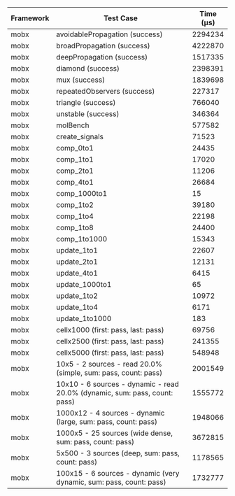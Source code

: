 | Framework | Test Case | Time (μs) |
| --- | --- | --- |
| mobx | avoidablePropagation (success) | 2294234 |
| mobx | broadPropagation (success) | 4222870 |
| mobx | deepPropagation (success) | 1517335 |
| mobx | diamond (success) | 2398391 |
| mobx | mux (success) | 1839698 |
| mobx | repeatedObservers (success) | 227317 |
| mobx | triangle (success) | 766040 |
| mobx | unstable (success) | 346364 |
| mobx | molBench | 577582 |
| mobx | create_signals | 71523 |
| mobx | comp_0to1 | 24435 |
| mobx | comp_1to1 | 17020 |
| mobx | comp_2to1 | 11206 |
| mobx | comp_4to1 | 26684 |
| mobx | comp_1000to1 | 15 |
| mobx | comp_1to2 | 39180 |
| mobx | comp_1to4 | 22198 |
| mobx | comp_1to8 | 24400 |
| mobx | comp_1to1000 | 15343 |
| mobx | update_1to1 | 22607 |
| mobx | update_2to1 | 12131 |
| mobx | update_4to1 | 6415 |
| mobx | update_1000to1 | 65 |
| mobx | update_1to2 | 10972 |
| mobx | update_1to4 | 6171 |
| mobx | update_1to1000 | 183 |
| mobx | cellx1000 (first: pass, last: pass) | 69756 |
| mobx | cellx2500 (first: pass, last: pass) | 241355 |
| mobx | cellx5000 (first: pass, last: pass) | 548948 |
| mobx | 10x5 - 2 sources - read 20.0% (simple, sum: pass, count: pass) | 2001549 |
| mobx | 10x10 - 6 sources - dynamic - read 20.0% (dynamic, sum: pass, count: pass) | 1555772 |
| mobx | 1000x12 - 4 sources - dynamic (large, sum: pass, count: pass) | 1948066 |
| mobx | 1000x5 - 25 sources (wide dense, sum: pass, count: pass) | 3672815 |
| mobx | 5x500 - 3 sources (deep, sum: pass, count: pass) | 1178565 |
| mobx | 100x15 - 6 sources - dynamic (very dynamic, sum: pass, count: pass) | 1732777 |
